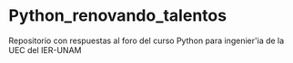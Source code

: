 # Python_renovando_talentos
Repositorio con respuestas al foro del curso Python para ingenier'ia de la UEC del IER-UNAM
